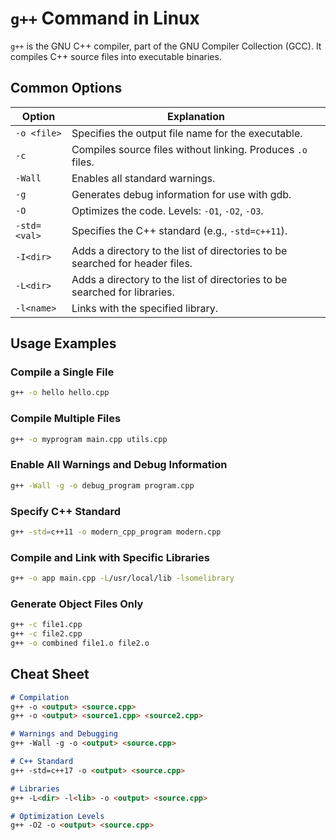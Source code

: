 # `g++` Command in Linux

`g++` is the GNU C++ compiler, part of the GNU Compiler Collection (GCC). It compiles C++ source files into executable binaries.

## Common Options

| Option       | Explanation                                               |
|--------------|-----------------------------------------------------------|
| `-o <file>`  | Specifies the output file name for the executable.        |
| `-c`         | Compiles source files without linking. Produces `.o` files.|
| `-Wall`      | Enables all standard warnings.                            |
| `-g`         | Generates debug information for use with gdb.             |
| `-O`         | Optimizes the code. Levels: `-O1`, `-O2`, `-O3`.          |
| `-std=<val>` | Specifies the C++ standard (e.g., `-std=c++11`).          |
| `-I<dir>`    | Adds a directory to the list of directories to be searched for header files. |
| `-L<dir>`    | Adds a directory to the list of directories to be searched for libraries.  |
| `-l<name>`   | Links with the specified library.                         |

## Usage Examples

### Compile a Single File

```bash
g++ -o hello hello.cpp
```

### Compile Multiple Files

```bash
g++ -o myprogram main.cpp utils.cpp
```

### Enable All Warnings and Debug Information

```bash
g++ -Wall -g -o debug_program program.cpp
```

### Specify C++ Standard

```bash
g++ -std=c++11 -o modern_cpp_program modern.cpp
```

### Compile and Link with Specific Libraries

```bash
g++ -o app main.cpp -L/usr/local/lib -lsomelibrary
```

### Generate Object Files Only

```bash
g++ -c file1.cpp
g++ -c file2.cpp
g++ -o combined file1.o file2.o
```

## Cheat Sheet

```markdown
# Compilation
g++ -o <output> <source.cpp>
g++ -o <output> <source1.cpp> <source2.cpp>

# Warnings and Debugging
g++ -Wall -g -o <output> <source.cpp>

# C++ Standard
g++ -std=c++17 -o <output> <source.cpp>

# Libraries
g++ -L<dir> -l<lib> -o <output> <source.cpp>

# Optimization Levels
g++ -O2 -o <output> <source.cpp>
```
